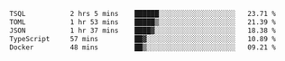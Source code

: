 <!--START_SECTION:waka-->

```txt
TSQL           2 hrs 5 mins    ██████░░░░░░░░░░░░░░░░░░░   23.71 %
TOML           1 hr 53 mins    █████▒░░░░░░░░░░░░░░░░░░░   21.39 %
JSON           1 hr 37 mins    ████▓░░░░░░░░░░░░░░░░░░░░   18.38 %
TypeScript     57 mins         ██▓░░░░░░░░░░░░░░░░░░░░░░   10.89 %
Docker         48 mins         ██▒░░░░░░░░░░░░░░░░░░░░░░   09.21 %
```

<!--END_SECTION:waka-->